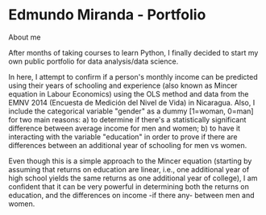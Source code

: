 # Edmundo Miranda - Portfolio
About me

After months of taking courses to learn Python, I finally decided to start my own public portfolio for data analysis/data science.

In here, I attempt to confirm if a person's monthly income can be predicted using their years of schooling and experience (also known as Mincer equation in Labour Economics) using the OLS method and data from the EMNV 2014 (Encuesta de Medición del Nivel de Vida) in Nicaragua. Also, I include the categorical variable "gender" as a dummy [1=woman, 0=man] for two main reasons: a) to determine if there's a statistically significant difference between average income for men and women; b) to have it interacting with the variable "education" in order to prove if there are differences between an additional year of schooling for men vs women. 

Even though this is a simple approach to the Mincer equation (starting by assuming that returns on education are linear, i.e., one additional year of high school yields the same returns as one additional year of college), I am confident that it can be very powerful in determining both the returns on education, and the differences on income -if there any- between men and women.
